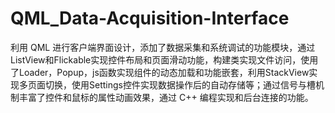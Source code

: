 # QML_Data-Acquisition-Interface
利用 QML 进行客户端界面设计，添加了数据采集和系统调试的功能模块，通过ListView和Flickable实现控件布局和页面滑动功能，构建类实现文件访问，使用了Loader，Popup，js函数实现组件的动态加载和功能嵌套，利用StackView实现多页面切换，使用Settings控件实现数据操作后的自动存储等；通过信号与槽机制丰富了控件和鼠标的属性动画效果，通过 C++ 编程实现和后台连接的功能。

